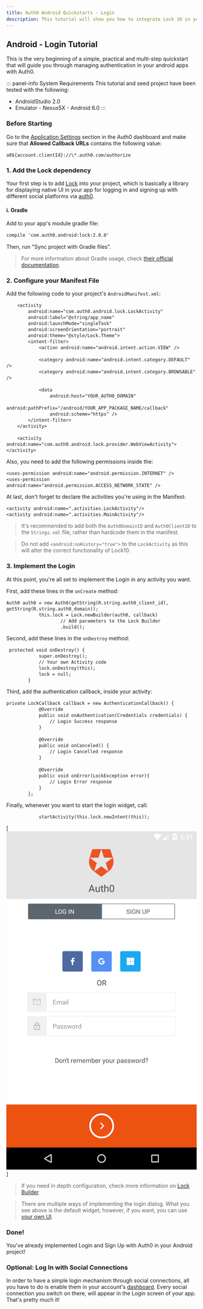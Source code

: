 ```yaml
---
title: Auth0 Android Quickstarts - Login
description: This tutorial will show you how to integrate Lock 10 in your Android project in order to present a login screen.
---
```


## Android - Login Tutorial

This is the very beginning of a simple, practical and multi-step quickstart that will guide you through managing authentication in your android apps with Auth0.

::: panel-info System Requirements
This tutorial and seed project have been tested with the following:

* AndroidStudio 2.0
* Emulator - Nexus5X - Android 6.0 
  :::


### Before Starting

<div class="setup-callback">
<p>Go to the <a href="${uiAppSettingsURL}">Application Settings</a> section in the Auth0 dashboard and make sure that <b>Allowed Callback URLs</b> contains the following value:</p>

<pre><code>a0${account.clientId}://\*.auth0.com/authorize</pre></code>
</div>

### 1. Add the Lock dependency

Your first step is to add [Lock](https://github.com/auth0/Lock.Android) into your project, which is basically a library for displaying native UI in your app for logging in and signing up with different social platforms via [auth0](https://auth0.com/).

#### i. Gradle

Add to your app's module gradle file:

```xml
compile 'com.auth0.android:lock:2.0.0'
```

Then, run "Sync project with Gradle files".

> For more information about Gradle usage, check [their official documentation](http://tools.android.com/tech-docs/new-build-system/user-guide).

### 2. Configure your Manifest File

Add the following code to your project's `AndroidManifest.xml`:

        <activity
            android:name="com.auth0.android.lock.LockActivity"
            android:label="@string/app_name"
            android:launchMode="singleTask"
            android:screenOrientation="portrait"
            android:theme="@style/Lock.Theme">
            <intent-filter>
                <action android:name="android.intent.action.VIEW" />

                <category android:name="android.intent.category.DEFAULT" />
                <category android:name="android.intent.category.BROWSABLE" />

                <data
                    android:host="YOUR_AUTH0_DOMAIN"
                    android:pathPrefix="/android/YOUR_APP_PACKAGE_NAME/callback"
                    android:scheme="https" />
            </intent-filter>
        </activity>
        
        <activity android:name="com.auth0.android.lock.provider.WebViewActivity"></activity>

Also, you need to add the following permissions inside the:
        
	<uses-permission android:name="android.permission.INTERNET" />
	<uses-permission android:name="android.permission.ACCESS_NETWORK_STATE" />
	
At last, don't forget to declare 	the activities you're using in the Manifest:
	
	
	<activity android:name=".activities.LockActivity"/>
	<activity android:name=".activities.MainActivity"/>
	
	
> It's recommended to add both the ``Auth0DomainID`` and ``Auth0ClientID`` to the ``Strings.xml`` file, rather than hardcode them in the manifest.

> Do not add ``<android:noHistory="true">`` to the ``LockActivity`` as this will alter the correct functionality of Lock10.
        
### 3. Implement the Login

At this point, you're all set to implement the Login in any activity you want. 

First, add these lines in the ``onCreate`` method:

```android
Auth0 auth0 = new Auth0(getString(R.string.auth0_client_id), getString(R.string.auth0_domain));
            this.lock = Lock.newBuilder(auth0, callback)
                    // Add parameters to the Lock Builder
                    .build();
```

Second, add these lines in the ``onDestroy`` method:

```android
 protected void onDestroy() {
            super.onDestroy();
            // Your own Activity code
            lock.onDestroy(this);
            lock = null;
        }
```
Third, add the authentication callback, inside your activity:

```
private LockCallback callback = new AuthenticationCallback() {
            @Override
            public void onAuthentication(Credentials credentials) {
				// Login Success response
            }

            @Override
            public void onCanceled() {
				// Login Cancelled response
            }

            @Override
            public void onError(LockException error){
				// Login Error response
            }
        };
```

Finally, whenever you want to start the login widget, call:

```
            startActivity(this.lock.newIntent(this));

```

[![Lock.png](/media/articles/libraries/lock-android/login.png)]

> If you need in depth configuration, check more information on [Lock Builder](https://auth0.com/docs/libraries/lock-android#lock-builder)

> There are multiple ways of implementing the login dialog. What you see above is the default widget; however, if you want, you can use [your own UI](02-custom-login.md).

### Done!

You've already implemented Login and Sign Up with Auth0 in your Android project!



### Optional: Log In with Social Connections

In order to have a simple login mechanism through social connections, all you have to do is enable them in your account's [dashboard](${uiURL}/#/connections/social). Every social connection you switch on there, will appear in the Login screen of your app. That's pretty much it!